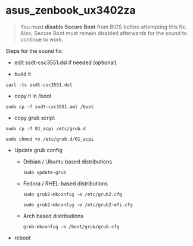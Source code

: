 # asus_zenbook_ux3402za

> You must **disable Secure Boot** from BIOS before attempting this fix. Also, Secure Boot must remain disabled afterwards for the sound to continue to work.

Steps for the sound fix:

* edit ssdt-csc3551.dsl if needed (optional)

* build it

```iasl -tc ssdt-csc3551.dsl```

* copy it in /boot

```sudo cp -f ssdt-csc3551.aml /boot```

* copy grub script

```sudo cp -f 01_acpi /etc/grub.d```

```sudo chmod +x /etc/grub.d/01_acpi```

* Update grub config
  * Debian / Ubuntu based distributions

    ```sudo update-grub```

  * Fedora / RHEL-based distributions

    ```sudo grub2-mkconfig -o /etc/grub2.cfg```

    ```sudo grub2-mkconfig -o /etc/grub2-efi.cfg```

  * Arch based distributions

    ```grub-mkconfig -o /boot/grub/grub.cfg```

* reboot
